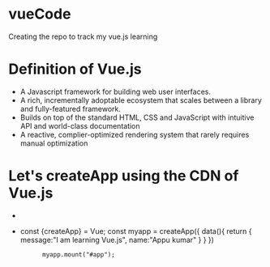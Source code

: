 # vueCode
Creating the repo to track my vue.js learning


# Definition of Vue.js
- A Javascript framework for building web user interfaces.
- A rich, incrementally adoptable ecosystem that scales between a library and fully-featured framework.
- Builds on top of the standard HTML, CSS and JavaScript with intuitive API and world-class documentation
- A reactive, complier-optimized rendering system that rarely requires manual optimization


# Let's createApp using the CDN of Vue.js
-  <script src="https://unpkg.com/vue@3/dist/vue.global.js"></script>
-  const {createApp} = Vue;
             const myapp = createApp({
                data(){
                    return {
                        message:"I am learning Vue.js",
                        name:"Appu kumar"
                    }
                }
             })

             myapp.mount("#app");


